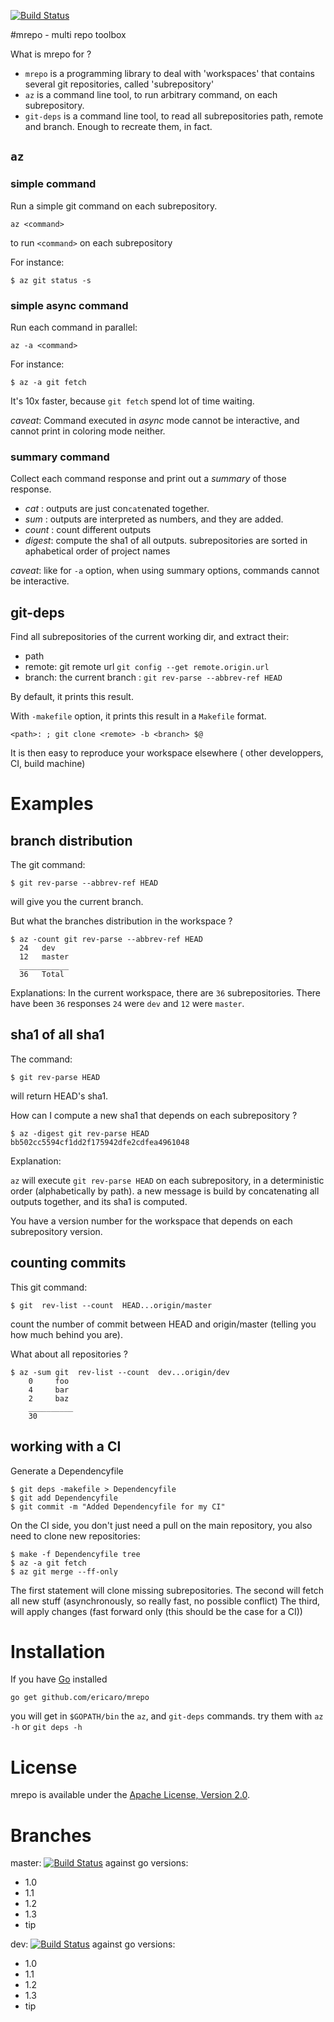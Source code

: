 [![Build Status](https://travis-ci.org/ericaro/mrepo.png?branch=master)](https://travis-ci.org/ericaro/mrepo)


#mrepo - multi repo toolbox

What is mrepo for ?

  - `mrepo` is a programming library to deal with 'workspaces' that contains several git repositories, called 'subrepository'
  - `az` is a command line tool, to run arbitrary command, on each subrepository.
  - `git-deps` is a command line tool, to read all subrepositories path, remote and branch. Enough to recreate them, in fact.


## `az`

### simple command

Run a simple git command on each subrepository. 

    az <command>

to run `<command>` on each subrepository

For instance:

    $ az git status -s


### simple async command

Run each command in parallel:

    az -a <command>

For instance:

    $ az -a git fetch

It's 10x faster, because `git fetch` spend lot of time waiting.

*caveat*:
Command executed in *async* mode cannot be interactive, and cannot print in coloring mode neither.


### summary command


Collect each command response and print out a *summary* of those response.

 - *cat*   : outputs are just con`cat`enated together.
 - *sum*   : outputs are interpreted as numbers, and they are added.
 - *count* : count different outputs
 - *digest*: compute the sha1 of all outputs. subrepositories are sorted in aphabetical order of project names

*caveat*: like for `-a` option, when using summary options, commands cannot be interactive.

## git-deps

Find all subrepositories of the current working dir, and extract their:

  - path
  - remote: git remote url `git config --get remote.origin.url`
  - branch: the current branch : `git rev-parse --abbrev-ref HEAD`

By default, it prints this result.

With `-makefile` option, it prints this result in a `Makefile` format.

    <path>: ; git clone <remote> -b <branch> $@

It is then easy to reproduce your workspace elsewhere ( other developpers, CI, build machine)

# Examples

## branch distribution

The git command:

    $ git rev-parse --abbrev-ref HEAD

will give you the current branch.

But what the branches distribution in the workspace ?

    $ az -count git rev-parse --abbrev-ref HEAD
      24   dev
      12   master
      ___________
      36   Total

Explanations:
In the current workspace, there are `36` subrepositories.
There have been `36`  responses
`24` were `dev` and `12` were `master`.

## sha1 of all sha1

The command:

    $ git rev-parse HEAD

will return HEAD's sha1.

How can I compute a new sha1 that depends on each subrepository ?

    $ az -digest git rev-parse HEAD
    bb502cc5594cf1dd2f175942dfe2cdfea4961048

Explanation:

`az` will execute `git rev-parse HEAD` on each subrepository, in a deterministic order (alphabetically by path).
a new message is build by concatenating all outputs together, and its sha1 is computed.

You have a version number for the workspace that depends on each subrepository version.

## counting commits

This git command:

    $ git  rev-list --count  HEAD...origin/master

count the number of commit between HEAD and origin/master (telling you how much behind you are).

What about all repositories ?

    $ az -sum git  rev-list --count  dev...origin/dev
        0     foo
        4     bar
        2     baz
        __________
        30  

## working with a CI

Generate a Dependencyfile

    $ git deps -makefile > Dependencyfile
    $ git add Dependencyfile
    $ git commit -m "Added Dependencyfile for my CI"

On the CI side, you don't just need a pull on the main repository, you also need to clone new repositories:

    $ make -f Dependencyfile tree
    $ az -a git fetch
    $ az git merge --ff-only

The first statement will clone missing subrepositories.
The second will fetch all new stuff (asynchronously, so really fast, no possible conflict)
The third, will apply changes (fast forward only (this should be the case for a CI))


# Installation

If you have [Go](http://golang.org) installed 

    go get github.com/ericaro/mrepo

you will get in `$GOPATH/bin` the `az`, and `git-deps` commands. try them with `az -h` or `git deps -h`

# License

mrepo is available under the [Apache License, Version 2.0](http://www.apache.org/licenses/LICENSE-2.0.html).

# Branches


master: [![Build Status](https://travis-ci.org/ericaro/mrepo.png?branch=master)](https://travis-ci.org/ericaro/mrepo) against go versions:

  - 1.0
  - 1.1
  - 1.2
  - 1.3
  - tip

dev: [![Build Status](https://travis-ci.org/ericaro/mrepo.png?branch=dev)](https://travis-ci.org/ericaro/mrepo) against go versions:

  - 1.0
  - 1.1
  - 1.2
  - 1.3
  - tip


